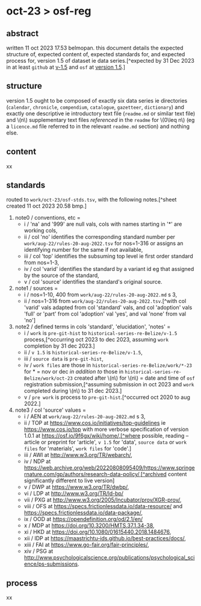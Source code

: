 # oct-23 > osf-reg
## abstract
written 11 oct 2023 17.53 belmopan. this document details the expected structure of, expected content of, expected standards for, and expected process for, version 1.5 of dataset ie data series.[^expected by 31 Dec 2023 in at least `github` at [v-1.5](https://github.com/aenavidad/historical-series-re-Belize/tree/main/v-1.5) and `osf` at [version 1.5](https://osf.io/27mx5/).]

## structure
version 1.5 ought to be composed of exactly six data series ie directories (`calendar`, `chronicle`, `compendium`, `catalogue`, `gazetteer`, `dictionary`) and exactly one descriptive ie introductory text file (`readme.md` or similar text file) and \\(n\\) supplementary text files *referenced* in the `readme` for \\(0\leq n\\) (eg a `licence.md` file referred to in the relevant `readme.md` section) and nothing else.

## content
xx

## standards
routed to `work/oct-23/osf-stds.tsv`, with the following notes.[^sheet created 11 oct 2023 20.58 bmp.]

1. note0 / conventions, etc = 
    - i / 'na' and '999' are null vals, cols with names starting in '\*' are working cols,
    - ii / col 'no' identifies the corresponding standard number per `work/aug-22/rules-20-aug-2022.tsv` for nos=1-316 or assigns an identifying number for the same if not available, 
    - iii / col 'top' identifies the subsuming top level ie first order standard from nos=1-3, 
    - iv / col 'varid' identifies the standard by a variant id eg that assigned by the source of the standard,
    - v / col 'source' identifies the standard's original source. 
2. note1 / sources = 
    - i / nos=1-10, 400 from `work/aug-22/rules-20-aug-2022.md` s 3,
    - ii / nos=1-316 from `work/aug-22/rules-20-aug-2022.tsv`.[^with col 'varid' vals adapted from col 'standard' vals, and col 'adoption' vals 'full' or 'part' from col 'adoption' val 'yes', and val 'none' from val 'no']
3. note2 / defined terms in cols 'standard', 'elucidation', 'notes' = 
    - i / `work` is `pre-git-hist` to `historical-series-re-Belize/v-1.5` process,[^occurring oct 2023 to dec 2023, assuming `work` completion by 31 dec 2023.] 
    - ii / `v 1.5` is `historical-series-re-Belize/v-1.5`, 
    - iii / `source data` is `pre-git-hist`, 
    - iv / `work files` are those in `historical-series-re-Belize/work/*-23` for \* = nov or dec *in addition to* those in `historical-series-re-Belize/work/oct-23` created after \\(n\\) for \\(n\\) = date and time of `osf` registration submission,[^assuming submission in oct 2023 and `work` completed during \\(n\\) to 31 dec 2023.]
    - v / `pre work` is process to `pre-git-hist`.[^occurred oct 2020 to aug 2022.]
4. note3 / col 'source' values = 
    - i / AEN at `work/aug-22/rules-20-aug-2022.md` s 3,
    - ii / TOP at https://www.cos.io/initiatives/top-guidelines ie https://www.cos.io/top with more verbose specification of version 1.0.1 at https://osf.io/9f6gx/wiki/home/,[^where possible, reading – article or preprint for 'article', `v 1.5` for 'data', `source data` or `work files` for 'materials', `work files` for 'code'.]
    - iii / AWI at http://www.w3.org/TR/webarch/,
    - iv / NDP at https://web.archive.org/web/20220808095409/https://www.springernature.com/gp/authors/research-data-policy/,[^archived content significantly different to live version]
    - v / DWP at https://www.w3.org/TR/dwbp/,
    - vi / LDP at http://www.w3.org/TR/ld-bp/
    - vii / PXG at http://www.w3.org/2005/Incubator/prov/XGR-prov/,
    - viii / OFS at https://specs.frictionlessdata.io/data-resource/ and https://specs.frictionlessdata.io/data-package/,
    - ix / OOD at https://opendefinition.org/od/2.1/en/
    - x / MDP at https://doi.org/10.3200/HMTS.37.1.34-38,
    - xi / HKD at https://doi.org/10.1080/01615440.2018.1484676,
    - xii / IDP at https://maastrichtu-ids.github.io/best-practices/docs/,
    - xiii / FAI at https://www.go-fair.org/fair-principles/,
    - xiv / PSG at http://www.psychologicalscience.org/publications/psychological_science/ps-submissions.

## process
xx
